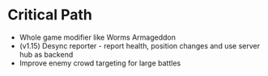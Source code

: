 # Critical Path
- Whole game modifier like Worms Armageddon
- (v1.15) Desync reporter - report health, position changes and use server hub as backend
- Improve enemy crowd targeting for large battles